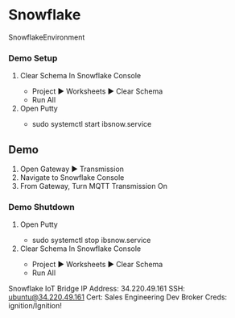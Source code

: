 # Snowflake
SnowflakeEnvironment

### Demo Setup

<ol>
    <li>Clear Schema In Snowflake Console</li>
    <ul>
      <li>Project ► Worksheets ► Clear Schema</li>
      <li>Run All</li>
    </ul>
    <li>Open Putty</li>
    <ul>
      <li>sudo systemctl start ibsnow.service</li>
    </ul>
</ol>

## Demo
<ol>
    <li>Open Gateway ► Transmission</li>
    <li>Navigate to Snowflake Console</li>
    <li>From Gateway, Turn MQTT Transmission On</li>
</ol>

### Demo Shutdown

<ol>
    <li>Open Putty</li>
    <ul>
      <li>sudo systemctl stop ibsnow.service</li>
    </ul>
    <li>Clear Schema In Snowflake Console</li>
    <ul>
      <li>Project ► Worksheets ► Clear Schema</li>
      <li>Run All</li>
    </ul>

</ol>

Snowflake IoT Bridge
IP Address: 34.220.49.161
SSH: ubuntu@34.220.49.161
Cert: Sales Engineering Dev
Broker Creds: ignition/Ignition!
